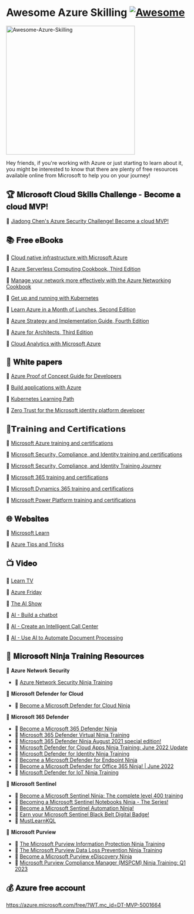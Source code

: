 # Awesome Azure Skilling [![Awesome](https://awesome.re/badge.svg)](https://github.com/MarketingPipeline/Awesome-Repo-Template/)

<a href="https://github.com/chenjd/Awesome-Azure-Skilling/">
<img height=350 alt="Awesome-Azure-Skilling" src="https://capsule-render.vercel.app/api?type=waving&color=007FFF&height=300&section=header&text=Awesome-Azure-Skilling&fontSize=70&fontColor=ffffff&animation=fadeIn&fontAlignY=38&desc=&descAlignY=60&descAlign=50"></img></a>

Hey friends, if you're working with Azure or just starting to learn about it, you might be interested to know that there are plenty of free resources available online from Microsoft to help you on your journey!

## 🏆 𝐌𝐢𝐜𝐫𝐨𝐬𝐨𝐟𝐭 𝐂𝐥𝐨𝐮𝐝 𝐒𝐤𝐢𝐥𝐥𝐬 𝐂𝐡𝐚𝐥𝐥𝐞𝐧𝐠𝐞 - 𝐁𝐞𝐜𝐨𝐦𝐞 𝐚 𝐜𝐥𝐨𝐮𝐝 𝐌𝐕𝐏! 
📌 [Jiadong Chen's Azure Security Challenge! Become a cloud MVP!](https://learn.microsoft.com/en-au/training/challenges?id=d57442ce-27bf-4bb6-a689-f95c6abdf0e7&WT.mc_id=DT-MVP-5001664)

## 📚 𝐅𝐫𝐞𝐞 𝐞𝐁𝐨𝐨𝐤𝐬
📌 [Cloud native infrastructure with Microsoft Azure](https://azure.microsoft.com/en-gb/resources/cloud-native-infrastructure-with-microsoft-azure/?WT.mc_id=DT-MVP-5001664)

📌 [Azure Serverless Computing Cookbook, Third Edition](https://azure.microsoft.com/en-us/resources/azure-serverless-computing-cookbook/?WT.mc_id=DT-MVP-5001664)

📌 [Manage your network more effectively with the Azure Networking Cookbook](https://azure.microsoft.com/resources/azure-networking-cookbook/?WT.mc_id=DT-MVP-5001664)

📌 [Get up and running with Kubernetes](https://azure.microsoft.com/en-us/resources/kubernetes-ebook-collection/?WT.mc_id=DT-MVP-5001664)

📌 [Learn Azure in a Month of Lunches, Second Edition](https://azure.microsoft.com/resources/learn-azure-in-a-month-of-lunches/?WT.mc_id=DT-MVP-5001664)

📌 [Azure Strategy and Implementation Guide, Fourth Edition](https://azure.microsoft.com/en-us/resources/azure-strategy-and-implementation-guide-fourth-edition/?WT.mc_id=DT-MVP-5001664)

📌 [Azure for Architects, Third Edition](https://azure.microsoft.com/resources/azure-for-architects/?WT.mc_id=DT-MVP-5001664)

📌 [Cloud Analytics with Microsoft Azure](https://azure.microsoft.com/resources/cloud-analytics-with-microsoft-azure/?WT.mc_id=DT-MVP-5001664)

## 📝 𝐖𝐡𝐢𝐭𝐞 𝐩𝐚𝐩𝐞𝐫𝐬

📌 [Azure Proof of Concept Guide for Developers](https://azure.microsoft.com/resources/minimize-risks-and-costs-with-the-azure-developer-proof-of-concept-guide/?WT.mc_id=DT-MVP-5001664)

📌 [Build applications with Azure](https://azure.microsoft.com/resources/developers/?WT.mc_id=DT-MVP-5001664)

📌 [Kubernetes Learning Path](https://azure.microsoft.com/en-us/resources/kubernetes-learning-path/?WT.mc_id=DT-MVP-5001664)

📌 [Zero Trust for the Microsoft identity platform developer](https://azure.microsoft.com/en-us/resources/zero-trust-for-the-microsoft-identity-platform-developer/?WT.mc_id=DT-MVP-5001664)


## 🏅𝗧𝗿𝗮𝗶𝗻𝗶𝗻𝗴 𝗮𝗻𝗱 𝗖𝗲𝗿𝘁𝗶𝗳𝗶𝗰𝗮𝘁𝗶𝗼𝗻𝘀

📌 [Microsoft Azure training and certifications](https://lnkd.in/gffVnjCX)

📌 [Microsoft Security, Compliance, and Identity training and certifications](https://lnkd.in/g4sMw4KC)

📌 [Microsoft Security, Compliance, and Identity Training Journey](https://query.prod.cms.rt.microsoft.com/cms/api/am/binary/RWGDeL)

📌 [Microsoft 365 training and certifications](https://lnkd.in/gG8r399U)

📌 [Microsoft Dynamics 365 training and certifications](https://lnkd.in/gpJ6waPe)

📌 [Microsoft Power Platform training and certifications](https://lnkd.in/gfDb7AeW)

## 🌐 𝐖𝐞𝐛𝐬𝐢𝐭𝐞𝐬
📌 [Microsoft Learn](https://learn.microsoft.com/?WT.mc_id=DT-MVP-5001664)

📌 [Azure Tips and Tricks](https://microsoft.github.io/AzureTipsAndTricks?WT.mc_id=DT-MVP-5001664)

## 📺 𝐕𝐢𝐝𝐞𝐨

📌 [Learn TV](https://learn.microsoft.com/events/?WT.mc_id=DT-MVP-5001664)

📌 [Azure Friday](https://learn.microsoft.com/en-au/shows/azure-friday/?WT.mc_id=DT-MVP-5001664)

📌 [The AI Show](https://learn.microsoft.com/en-us/shows/ai-show/?WT.mc_id=DT-MVP-5001664)

📌 [AI - Build a chatbot](https://learn.microsoft.com/en-us/shows/azure-videos/build-a-chatbot?WT.mc_id=DT-MVP-5001664)

📌 [AI - Create an Intelligent Call Center](https://learn.microsoft.com/en-us/shows/azure-videos/create-an-intelligent-call-center?WT.mc_id=DT-MVP-5001664)

📌 [AI - Use AI to Automate Document Processing](https://learn.microsoft.com/en-us/shows/azure-videos/use-ai-to-automate-document-processing?WT.mc_id=DT-MVP-5001664)


## 🥷 𝐌𝐢𝐜𝐫𝐨𝐬𝐨𝐟𝐭 𝐍𝐢𝐧𝐣𝐚 𝐓𝐫𝐚𝐢𝐧𝐢𝐧𝐠 𝐑𝐞𝐬𝐨𝐮𝐫𝐜𝐞𝐬

📌 𝐀𝐳𝐮𝐫𝐞 𝐍𝐞𝐭𝐰𝐨𝐫𝐤 𝐒𝐞𝐜𝐮𝐫𝐢𝐭𝐲
- 🥷 [Azure Network Security Ninja Training](https://lnkd.in/dXKE9hED)

📌 𝐌𝐢𝐜𝐫𝐨𝐬𝐨𝐟𝐭 𝐃𝐞𝐟𝐞𝐧𝐝𝐞𝐫 𝐟𝐨𝐫 𝐂𝐥𝐨𝐮𝐝
- 🥷 [Become a Microsoft Defender for Cloud Ninja](https://lnkd.in/dz97jS-2)

📌 𝐌𝐢𝐜𝐫𝐨𝐬𝐨𝐟𝐭 𝟑𝟔𝟓 𝐃𝐞𝐟𝐞𝐧𝐝𝐞𝐫
- 🥷 [Become a Microsoft 365 Defender Ninja](https://lnkd.in/dNqDxaG8)
- 🥷 [Microsoft 365 Defender Virtual Ninja Training](https://lnkd.in/djRrJ_ac)
- 🥷 [Microsoft 365 Defender Ninja August 2021 special edition!](https://lnkd.in/d-XXjt6E)
- 🥷 [Microsoft Defender for Cloud Apps Ninja Training: June 2022 Update](https://lnkd.in/dkfRfEKa)
- 🥷 [Microsoft Defender for Identity Ninja Training](https://lnkd.in/dKJmvP6b)
- 🥷 [Become a Microsoft Defender for Endpoint Ninja](https://lnkd.in/d_f3jd3K)
- 🥷 [Become a Microsoft Defender for Office 365 Ninja! | June 2022](https://lnkd.in/d7KJPJ85)
- 🥷 [Microsoft Defender for IoT Ninja Training](https://lnkd.in/dqaQCYa5)

📌 𝐌𝐢𝐜𝐫𝐨𝐬𝐨𝐟𝐭 𝐒𝐞𝐧𝐭𝐢𝐧𝐞𝐥
- 🥷 [Become a Microsoft Sentinel Ninja: The complete level 400 training](https://lnkd.in/g4XckSui)
- 🥷 [Becoming a Microsoft Sentinel Notebooks Ninja - The Series!](https://lnkd.in/dG9KbAwW)
- 🥷 [Become a Microsoft Sentinel Automation Ninja!](https://lnkd.in/dbQx55CB)
- 🥷 [Earn your Microsoft Sentinel Black Belt Digital Badge!](https://lnkd.in/dtgN7Jue)
- 🥷 [MustLearnKQL](https://lnkd.in/du7u4MKy)

📌 𝐌𝐢𝐜𝐫𝐨𝐬𝐨𝐟𝐭 𝐏𝐮𝐫𝐯𝐢𝐞𝐰
- 🥷 [The Microsoft Purview Information Protection Ninja Training](https://lnkd.in/dxAff9PZ)
- 🥷 [The Microsoft Purview Data Loss Prevention Ninja Training](https://lnkd.in/dRiSn8nk)
- 🥷 [Become a Microsoft Purview eDiscovery Ninja](https://lnkd.in/deFVZ9mk)
- 🥷 [Microsoft Purview Compliance Manager (MSPCM) Ninja Training: Q1 2023](https://lnkd.in/d6GMW2sy)

## 💰 𝐀𝐳𝐮𝐫𝐞 𝐟𝐫𝐞𝐞 𝐚𝐜𝐜𝐨𝐮𝐧𝐭

https://azure.microsoft.com/free/?WT.mc_id=DT-MVP-5001664





